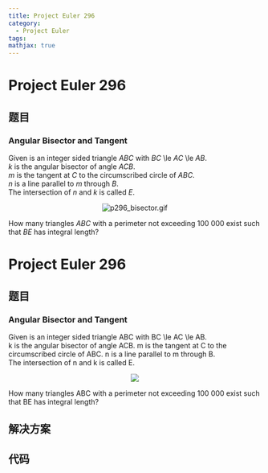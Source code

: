 ```yaml
---
title: Project Euler 296
category:
  - Project Euler
tags:
mathjax: true
---
```

<escape><!-- more --></escape>
    
# Project Euler 296
## 题目
### Angular Bisector and Tangent



Given is an integer sided triangle <var>ABC</var> with <var>BC</var> \le <var>AC</var> \le <var>AB</var>.<br /><var>k</var> is the angular bisector of angle <var>ACB</var>.<br /><var>m</var> is the tangent at <var>C</var> to the circumscribed circle of <var>ABC</var>.<br /><var>n</var> is a line parallel to <var>m</var> through <var>B</var>.<br />
The intersection of <var>n</var> and <var>k</var> is called <var>E</var>.

<div align="center"><img src="project/images/p296_bisector.gif" class="dark_img" alt="p296_bisector.gif" /></div>

How many triangles <var>ABC</var> with a perimeter not exceeding 100 000 exist such that <var>BE</var> has integral length?





# Project Euler 296
## 题目
### Angular Bisector and Tangent

Given is an integer sided triangle ABC with BC \le AC \le AB.<br>k is the angular bisector of angle ACB. m is the tangent at C to the circumscribed circle of ABC. n is a line parallel to m through B.<br>The intersection of n and k is called E.
<center><img src="https://projecteuler.net/project/images/p296_bisector.gif"></center>

How many triangles ABC with a perimeter not exceeding 100 000 exist such that BE has integral length?


## 解决方案


## 代码


